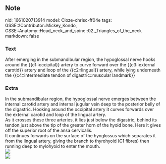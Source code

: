 ## Note
nid: 1661020713914
model: Cloze-chrisc-ff04e
tags: GSSE::!Contributor::Mickey_Kondo, GSSE::Anatomy::Head_neck_and_spine::02._Triangles_of_the_neck
markdown: false

### Text
After emerging in the submandibular region, the hypoglossal nerve hooks around the {{c1::occipital}} artery to curve forward over the {{c3::external carotid}} artery and loop of the {{c2::lingual}} artery, while lying underneath the {{c4::intermediate tendon of digastric::muscular landmark}}

### Extra
<div>
  <div>
    In the submandibular region, the hypoglossal nerve emerges
    between the internal carotid artery and internal jugular vein
    deep to the posterior belly of the digastric. Hooking around
    the occipital artery it curves forwards over the external
    carotid and loop of the lingual artery.
  </div>
  <div>
    As it crosses these three arteries, it lies just below the
    digastric, behind its tendon just above the tip of the greater
    horn of the hyoid bone. Here it gives off the superior root of
    the ansa cervicalis.
  </div>
  <div>
    It continues forwards on the surface of the hyoglossus which
    separates it from the lingual artery, giving the branch to
    thyrohyoid (C1 fibres) then running deep to mylohyoid to enter
    the mouth.
  </div>
</div>
<div><img src="hypoglossal-Nerve-1.jpg"></div><img src= 
"paste-7722ad1b0de574d6eb059c2085bc1ae7cac16ed1.jpg">
